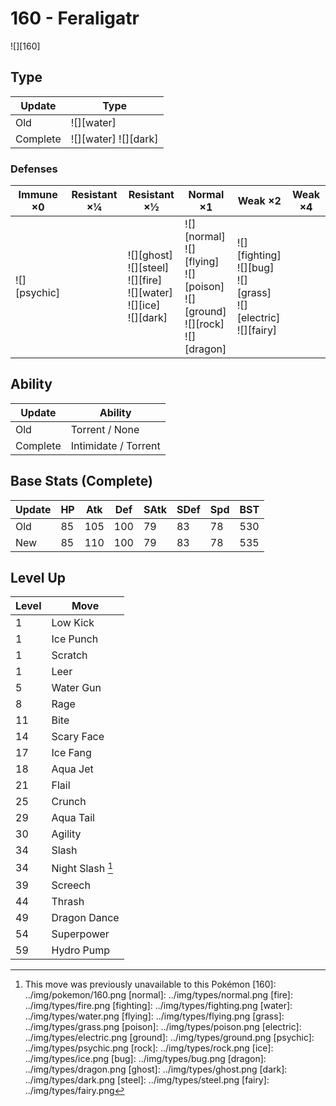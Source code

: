 # 160 - Feraligatr
![][160]

## Type

Update   | Type
---      | ---
Old      | ![][water]
Complete | ![][water]  ![][dark]

### Defenses

Immune ×0        | Resistant ×¼ | Resistant ×½                                                                     | Normal ×1                                                                                | Weak ×2                                                                    | Weak ×4
---              | ---          | ---                                                                              | ---                                                                                      | ---                                                                        | ---
![][psychic]<br> | &nbsp;       | ![][ghost]<br>![][steel]<br>![][fire]<br>![][water]<br>![][ice]<br>![][dark]<br> | ![][normal]<br>![][flying]<br>![][poison]<br>![][ground]<br>![][rock]<br>![][dragon]<br> | ![][fighting]<br>![][bug]<br>![][grass]<br>![][electric]<br>![][fairy]<br> | &nbsp;

## Ability

Update   | Ability
---      | ---
Old      | Torrent / None
Complete | Intimidate / Torrent

## Base Stats (Complete)

Update | HP  | Atk | Def | SAtk | SDef | Spd | BST
---    | --- | --- | --- | ---  | ---  | --- | ---
Old    | 85  | 105 | 100 | 79   | 83   | 78  | 530
New    | 85  | 110 | 100 | 79   | 83   | 78  | 535

## Level Up

Level | Move
---   | ---
1     | Low Kick
1     | Ice Punch
1     | Scratch
1     | Leer
5     | Water Gun
8     | Rage
11    | Bite
14    | Scary Face
17    | Ice Fang
18    | Aqua Jet
21    | Flail
25    | Crunch
29    | Aqua Tail
30    | Agility
34    | Slash
34    | Night Slash [^1]
39    | Screech
44    | Thrash
49    | Dragon Dance
54    | Superpower
59    | Hydro Pump

[^1]: This move was previously unavailable to this Pokémon
[160]: ../img/pokemon/160.png
[normal]: ../img/types/normal.png
[fire]: ../img/types/fire.png
[fighting]: ../img/types/fighting.png
[water]: ../img/types/water.png
[flying]: ../img/types/flying.png
[grass]: ../img/types/grass.png
[poison]: ../img/types/poison.png
[electric]: ../img/types/electric.png
[ground]: ../img/types/ground.png
[psychic]: ../img/types/psychic.png
[rock]: ../img/types/rock.png
[ice]: ../img/types/ice.png
[bug]: ../img/types/bug.png
[dragon]: ../img/types/dragon.png
[ghost]: ../img/types/ghost.png
[dark]: ../img/types/dark.png
[steel]: ../img/types/steel.png
[fairy]: ../img/types/fairy.png
